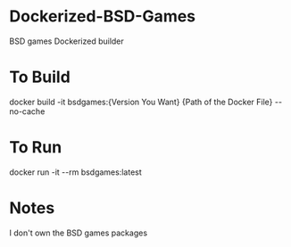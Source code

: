 # Dockerized-BSD-Games
BSD games Dockerized builder

# To Build
docker build -it bsdgames:{Version You Want} {Path of the Docker File} --no-cache

# To Run
docker run -it --rm bsdgames:latest

# Notes
I don't own the BSD games packages